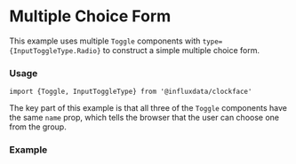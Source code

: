 # Multiple Choice Form

This example uses multiple `Toggle` components with `type={InputToggleType.Radio}` to construct a simple multiple choice form.

### Usage
```tsx
import {Toggle, InputToggleType} from '@influxdata/clockface'
```

The key part of this example is that all three of the `Toggle` components have the same `name` prop, which tells the browser that the user can choose one from the group.

### Example
<!-- STORY -->


<!-- STORY HIDE START -->

<!-- STORY HIDE END -->

<!-- PROPS -->
